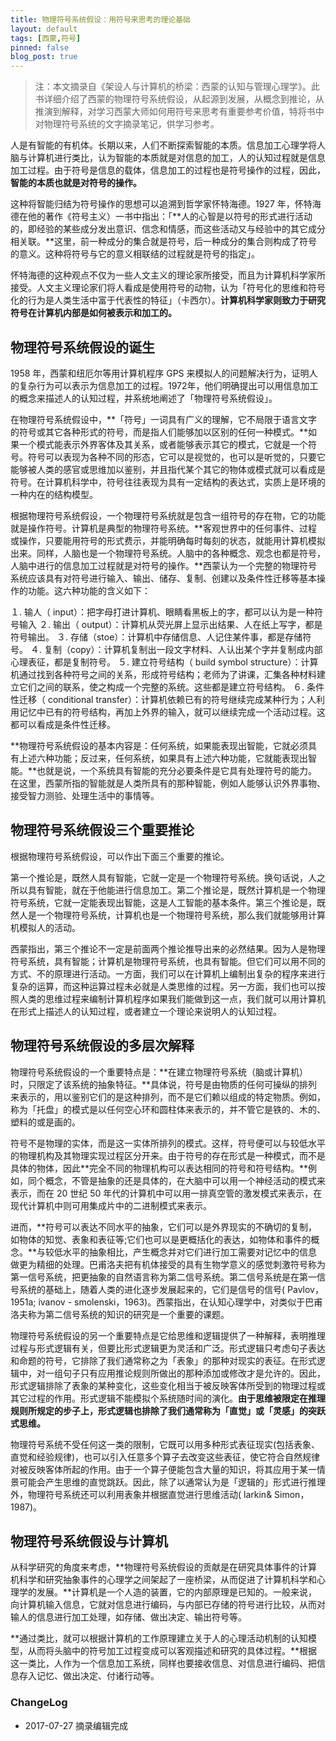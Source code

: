 ```yaml
---
title: 物理符号系统假设：用符号来思考的理论基础
layout: default
tags: [西蒙,符号]
pinned: false
blog_post: true
---
```



 > 注：本文摘录自《架设人与计算机的桥梁：西蒙的认知与管理心理学》。此书详细介绍了西蒙的物理符号系统假设，从起源到发展，从概念到推论，从推演到解释，对学习西蒙大师如何用符号来思考有重要参考价值，特将书中对物理符号系统的文字摘录笔记，供学习参考。

人是有智能的有机体。长期以来，人们不断探索智能的本质。信息加工心理学将人脑与计算机进行类比，认为智能的本质就是对信息的加工，人的认知过程就是信息加工过程。由于符号是信息的载体，信息加工的过程也是符号操作的过程，因此，**智能的本质也就是对符号的操作。**

这种将智能归结为符号操作的思想可以追溯到哲学家怀特海德。1927 年，怀特海德在他的著作《符号主义）一书中指出：「**人的心智是以符号的形式进行活动的，即经验的某些成分发出意识、信念和情感，而这些活动又与经验中的其它成分相关联。**这里，前一种成分的集合就是符号，后一种成分的集合则构成了符号的意义。这种将符号与它的意义相联结的过程就是符号的指定」。

怀特海德的这种观点不仅为一些人文主义的理论家所接受，而且为计算机科学家所接受。人文主义理论家们将人看成是使用符号的动物，认为「符号化的思维和符号化的行为是人类生活中富于代表性的特征」（卡西尔）。**计算机科学家则致力于研究符号在计算机内部是如何被表示和加工的。**

## 物理符号系统假设的诞生

1958 年，西蒙和纽厄尔等用计算机程序 GPS 来模拟人的问题解决行为，证明人的复杂行为可以表示为信息加工的过程。1972年，他们明确提出可以用信息加工的概念来描述人的认知过程，并系统地阐述了「物理符号系统假设」。

在物理符号系统假设中，**「符号」一词具有广义的理解，它不局限于语言文字的符号或其它各种形式的符号，而是指人们能够加以区别的任何一种模式。**如果一个模式能表示外界客体及其关系，或者能够表示其它的模式，它就是一个符号。符号可以表现为各种不同的形态，它可以是视觉的，也可以是听觉的，只要它能够被人类的感官或思维加以鉴别，并且指代某个其它的物体或模式就可以看成是符号。在计算机科学中，符号往往表现为具有一定结构的表达式，实质上是环境的一种内在的结构模型。

根据物理符号系统假设，一个物理符号系统就是包含一组符号的存在物，它的功能就是操作符号。计算机是典型的物理符号系统。**客观世界中的任何事件、过程或操作，只要能用符号的形式费示，并能明确每时每刻的状态，就能用计算机模拟出来。同样，人脑也是一个物理符号系统。人脑中的各种概念、观念也都是符号，人脑中进行的信息加工过程就是对符号的操作。**西蒙认为一个完整的物理符号系统应该具有对符号进行输入、输出、储存、复制、创建以及条件性迁移等基本操作的功能。这六种功能的含义如下：

１. 输人（ input）：把字母打进计算机、眼睛看黑板上的字，都可以认为是一种符号输入
２. 输出（ output）：计算机从荧光屏上显示出结果、人在纸上写字，都是符号输出。
３. 存储（stoe）：计算机中存储信息、人记住某件事，都是存储符号。
４. 复制（copy）：计算机复制出一段文字材料、人认出某个字并复制成内部心理表征，都是复制符号。
５. 建立符号结构（ build symbol structure）：计算机通过找到各种符号之间的关系，形成符号结构；老师为了讲课，汇集各种材料建立它们之间的联系，使之构成一个完整的系统。这些都是建立符号结构。
６. 条件性迁移（ conditional transfer）：计算机依赖已有的符号继续完成某种行为；人利用记忆中已有的符号结构，再加上外界的输入，就可以继续完成一个活动过程。这都可以看成是条件性迁移。

**物理符号系统假设的基本内容是：任何系统，如果能表现出智能，它就必须具有上述六种功能；反过来，任何系统，如果具有上述六种功能，它就能表现出智能。**也就是说，一个系统具有智能的充分必要条件是它具有处理符号的能力。在这里，西蒙所指的智能就是人类所具有的那种智能，例如人能够认识外界事物、接受智力测验、处理生活中的事情等。


## 物理符号系统假设三个重要推论

根据物理符号系统假设，可以作出下面三个重要的推论。

第一个推论是，既然人具有智能，它就一定是一个物理符号系统。换句话说，人之所以具有智能，就在于他能进行信息加工。第二个推论是，既然计算机是一个物理符号系统，它就一定能表现出智能，这是人工智能的基本条件。第三个推论是，既然人是一个物理符号系统，计算机也是一个物理符号系统，那么我们就能够用计算机模拟人的活动。

西蒙指出，第三个推论不一定是前面两个推论推导出来的必然结果。因为人是物理符号系统，具有智能；计算机是物理符号系统，也具有智能。但它们可以用不同的方式、不的原理进行活动。一方面，我们可以在计算机上编制出复杂的程序来进行复杂的运算，而这种运算过程未必就是人类思维的过程。另一方面，我们也可以按照人类的思维过程来编制计算机程序如果我们能做到这一点，我们就可以用计算机在形式上描述人的认知过程，或者建立一个理论来说明人的认知过程。


## 物理符号系统假设的多层次解释

物理符号系统假设的一个重要特点是：**在建立物理符号系统（脑或计算机）时，只限定了该系统的抽象特征。**具体说，符号是由物质的任何可操纵的排列来表示的，用以鉴别它们的是这种排列，而不是它们赖以组成的特定物质。例如，称为「托盘」的模式是以任何空心环和圆柱体来表示的，并不管它是铁的、木的、塑料的或是画的。

符号不是物理的实体，而是这一实体所排列的模式。这样，符号便可以与较低水平的物理机构及其物理实现过程区分开来。由于符号的存在形式是一种模式，而不是具体的物体，因此**完全不同的物理机构可以表达相同的符号和符号结构。**例如，同个概念，不管是抽象的还是具体的，在大脑中可以用一个神经活动的模式来表示，而在 20 世纪 50 年代的计算机中可以用一排真空管的激发模式来表示，在现代计算机中则可用集成片中的二进制模式来表示。

进而，**符号可以表达不同水平的抽象，它们可以是外界现实的不确切的复制，如物体的知觉、表象和表征等;它们也可以是更概括化的表达，如物体和事件的概念。**与较低水平的抽象相比，产生概念并对它们进行加工需要对记忆中的信息做更为精细的处理。巴甫洛夫把有机体接受的具有生物学意义的感觉刺激符号称为第一信号系统，把更抽象的自然语言称为第二信号系统。第二信号系统是在第一信号系统的基础上，随着人类的进化逐步发展起来的，它们是信号的信号( Pavlov，1951a; ivanov - smolenski，1963)。西蒙指出，在认知心理学中，对类似于巴甫洛夫称为第二信号系统的知识的研究是一个重要的课题。

物理符号系统假设的另一个重要特点是它给思维和逻辑提供了一种解释，表明推理过程与形式逻辑有关，但要比形式逻辑更为灵活和广泛。形式逻辑只考虑句子表达和命题的符号，它排除了我们通常称之为「表象」的那种对现实的表征。在形式逻辑中，对一组句子只有应用推论规则所做出的那种添加或修改才是允许的。因此，形式逻辑排除了表象的某种变化，这些变化相当于被反映客体所受到的物理过程或其它过程的作用。形式逻辑不能模拟个系统随时间的演化。**由于思维被限定在推理规则所规定的步子上，形式逻辑也排除了我们通常称为「直觉」或「灵感」的突跃式思维。**

物理符号系统不受任何这一类的限制，它既可以用多种形式表征现实(包括表象、直觉和经验规律)，也可以引入任意多个算子去改变这些表征，使它符合自然规律对被反映客体所起的作用。由于一个算子便能包含大量的知识，将其应用于某一情景可能会产生思维的直觉跳跃。因此，除了以通常认为是「逻辑的」形式进行推理外，物理符号系统还可以利用表象并根据直觉进行思维活动( larkin& Simon，1987)。

## 物理符号系统假设与计算机

从科学研究的角度来考虑，**物理符号系统假设的贡献是在研究具体事件的计算机科学和研究抽象事件的心理学之间架起了一座桥梁，从而促进了计算机科学和心理学的发展。**计算机是一个人造的装置，它的内部原理是已知的。一般来说，向计算机输入信息，它就对信息进行编码，与内部已存储的符号进行比较，从而对输人的信息进行加工处理，如存储、做出决定、输出符号等。

**通过类比，就可以根据计算机的工作原理建立关于人的心理活动机制的认知模型，从而将头脑中的符号加工过程变成可以客观描述和研究的具体过程。**根据这一类比，人作为一个信息加工系统，同样也要接收信息、对信息进行编码、把信息存入记忆、做出决定、付诸行动等。

### ChangeLog

- 2017-07-27 摘录编辑完成




